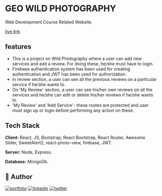 # GEO WILD PHOTOGRAPHY

Web Development Course Related Website.

[live link](https://geowild-photography.web.app//)

## features

- This is a project on Wild Photography where a user can add new services and add a review. For doing these, he/she must have to login.
- Firebase authentication system has been used for creating authentication and JWT has been used for authorization.
- In review section, a user can see all the previous reviews on a particular service if he/she wants to.
- On 'My Review' section, a user can see his/her own reviews on all the services and he/she can edit or delete his/her reviews if he/she wants to.
- 'My Review' and 'Add Service'- these routes are protected and user must sign up or login before performing any action on these.

## Tech Stack

**Client:** React, JS, Bootstrap, React Bootstrap, React Router, Awesome Slider, SweetAlert2, react-photo-view, firebase, JWT.

**Server:** Node, Express.

**Database:** MongoDb.

## 🔗 Author

[![portfolio](https://img.shields.io/badge/my_portfolio-000?style=for-the-badge&logo=ko-fi&logoColor=white)](https://mizba-uddin-tareq-portfolio.netlify.app/)
[![linkedin](https://img.shields.io/badge/linkedin-0A66C2?style=for-the-badge&logo=linkedin&logoColor=white)](https://www.linkedin.com/in/mizba-uddin-tareq-dev/)
[![twitter](https://img.shields.io/badge/twitter-1DA1F2?style=for-the-badge&logo=twitter&logoColor=white)](https://twitter.com/MizbaTareq)
